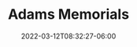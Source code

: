 ---
title: "Adams Memorials"
date: 2022-03-12T08:32:27-06:00
draft: false
heading: Adams Memorials
resources:
  - src: ../adams-memorials.png
    alt: Adams Memorials Logo
text: 
  Adams MemorialsAddress
type: youth/sponsors
---
